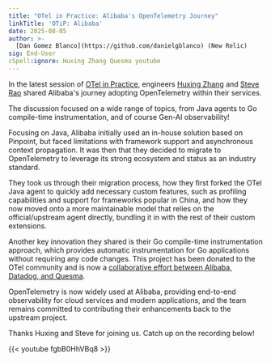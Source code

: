 ```yaml
---
title: "OTel in Practice: Alibaba's OpenTelemetry Journey"
linkTitle: 'OTiP: Alibaba'
date: 2025-08-05
author: >-
  [Dan Gomez Blanco](https://github.com/danielgblanco) (New Relic)
sig: End-User
cSpell:ignore: Huxing Zhang Quesma youtube
---
```


In the latest session of
[OTel in Practice](/community/end-user/otel-in-practice/), engineers
[Huxing Zhang](https://github.com/ralf0131) and
[Steve Rao](https://github.com/steverao) shared Alibaba's journey adopting
OpenTelemetry within their services.

The discussion focused on a wide range of topics, from Java agents to Go
compile-time instrumentation, and of course Gen-AI observability!

Focusing on Java, Alibaba initially used an in-house solution based on Pinpoint,
but faced limitations with framework support and asynchronous context
propagation. It was then that they decided to migrate to OpenTelemetry to
leverage its strong ecosystem and status as an industry standard.

They took us through their migration process, how they first forked the OTel
Java agent to quickly add necessary custom features, such as profiling
capabilities and support for frameworks popular in China, and how they now moved
onto a more maintainable model that relies on the official/upstream agent
directly, bundling it in with the rest of their custom extensions.

Another key innovation they shared is their Go compile-time instrumentation
approach, which provides automatic instrumentation for Go applications without
requiring any code changes. This project has been donated to the OTel community
and is now a
[collaborative effort between Alibaba, Datadog, and Quesma](/blog/2025/go-compile-time-instrumentation/).

OpenTelemetry is now widely used at Alibaba, providing end-to-end observability
for cloud services and modern applications, and the team remains committed to
contributing their enhancements back to the upstream project.

Thanks Huxing and Steve for joining us. Catch up on the recording below!

<div class="td-max-width-on-larger-screens">
{{< youtube fgbB0HhVBq8 >}}
</div>
